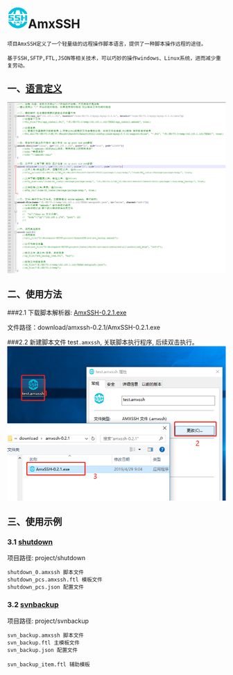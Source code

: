 # ![语言定义](images/amxssh.png "语言定义")AmxSSH 

```
项目AmxSSH定义了一个轻量级的远程操作脚本语言，提供了一种脚本操作远程的途径。

基于SSH,SFTP,FTL,JSON等相关技术，可以巧妙的操作windows、Linux系统，进而减少重复劳动。
```

## 一、[语言定义](amxssh/readme.md "语言定义")

![语言定义](images/amxssh_define.png "语言定义")


## 二、使用方法

###2.1 下载脚本解析器: [AmxSSH-0.2.1.exe](download/amxssh-0.2.1/AmxSSH-0.2.1.exe "AmxSSH-0.2.1.exe")

文件路径：download/amxssh-0.2.1/AmxSSH-0.2.1.exe

 

###2.2 新建脚本文件 test`.amxssh`, 关联脚本执行程序, 后续双击执行。
![语言定义](images/amxssh2exe.png "语言定义")


## 三、使用示例

### 3.1 [shutdown](project/shutdown/readme.md "批量关机")
项目路径: project/shutdown

```
shutdown_0.amxssh 脚本文件
shutdown_pcs.amxssh.ftl 模板文件
shutdown_pcs.json 配置文件
```

### 3.2 [svnbackup](project/svnbackup/readme.md "svn增量备份")
项目路径: project/svnbackup

```
svn_backup.amxssh 脚本文件
svn_backup.ftl 主模板文件
svn_backup.json 配置文件

svn_backup_item.ftl 辅助模板
```
